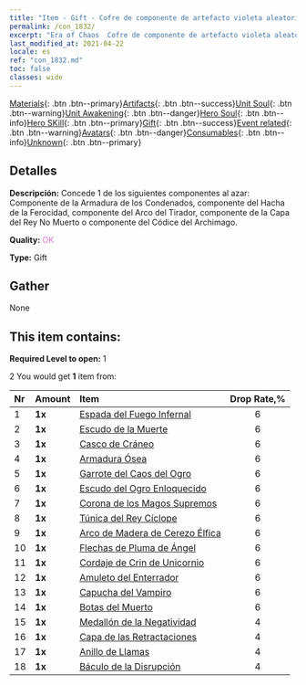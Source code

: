 ```yaml
---
title: "Item - Gift - Cofre de componente de artefacto violeta aleatorio"
permalink: /con_1832/
excerpt: "Era of Chaos  Cofre de componente de artefacto violeta aleatorio"
last_modified_at: 2021-04-22
locale: es
ref: "con_1832.md"
toc: false
classes: wide
---
```

 [Materials](/ItemsES/){: .btn .btn--primary}[Artifacts](/ItemsES/Artifacts/){: .btn .btn--success}[Unit Soul](/ItemsES/UnitSoul/){: .btn .btn--warning}[Unit Awakening](/ItemsES/UnitAwakening/){: .btn .btn--danger}[Hero Soul](/ItemsES/HeroSoul/){: .btn .btn--info}[Hero SKill](/ItemsES/HeroSkill/){: .btn .btn--primary}[Gift](/ItemsES/Gift/){: .btn .btn--success}[Event related](/ItemsES/Events/){: .btn .btn--warning}[Avatars](/ItemsES/Avatars/){: .btn .btn--danger}[Consumables](/ItemsES/Consumables/){: .btn .btn--info}[Unknown](/ItemsES/Unknown/){: .btn .btn--primary}

## Detalles
 **Descripción:** Concede 1 de los siguientes componentes al azar: Componente de la Armadura de los Condenados, componente del Hacha de la Ferocidad, componente del Arco del Tirador, componente de la Capa del Rey No Muerto o componente del Códice del Archimago.

 **Quality:** <span style="color: #DA70D6">OK</span>

 **Type:** Gift

## Gather

  None

## This item contains:

 **Required Level to open:** 1

 2 You would get **1** item  from:

  | Nr | Amount |     Item    | Drop Rate,% |
  |:---|:-------|:------------|:---------:|
  | 1 |  **1x** | [Espada del Fuego Infernal](/es/Items/art_121/) | 6 | 
  | 2 |  **1x** | [Escudo de la Muerte](/es/Items/art_122/) | 6 | 
  | 3 |  **1x** | [Casco de Cráneo](/es/Items/art_123/) | 6 | 
  | 4 |  **1x** | [Armadura Ósea](/es/Items/art_124/) | 6 | 
  | 5 |  **1x** | [Garrote del Caos del Ogro](/es/Items/art_125/) | 6 | 
  | 6 |  **1x** | [Escudo del Ogro Enloquecido](/es/Items/art_126/) | 6 | 
  | 7 |  **1x** | [Corona de los Magos Supremos](/es/Items/art_127/) | 6 | 
  | 8 |  **1x** | [Túnica del Rey Cíclope](/es/Items/art_128/) | 6 | 
  | 9 |  **1x** | [Arco de Madera de Cerezo Élfica](/es/Items/art_103/) | 6 | 
  | 10 |  **1x** | [Flechas de Pluma de Ángel](/es/Items/art_104/) | 6 | 
  | 11 |  **1x** | [Cordaje de Crin de Unicornio](/es/Items/art_105/) | 6 | 
  | 12 |  **1x** | [Amuleto del Enterrador](/es/Items/art_129/) | 6 | 
  | 13 |  **1x** | [Capucha del Vampiro](/es/Items/art_130/) | 6 | 
  | 14 |  **1x** | [Botas del Muerto](/es/Items/art_131/) | 6 | 
  | 15 |  **1x** | [Medallón de la Negatividad](/es/Items/art_136/) | 4 | 
  | 16 |  **1x** | [Capa de las Retractaciones](/es/Items/art_137/) | 4 | 
  | 17 |  **1x** | [Anillo de Llamas](/es/Items/art_138/) | 4 | 
  | 18 |  **1x** | [Báculo de la Disrupción](/es/Items/art_139/) | 4 | 
